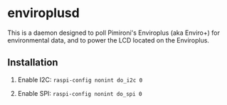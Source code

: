 # enviroplusd

This is a daemon designed to poll Pimironi's Enviroplus (aka Enviro+) for environmental data, and to power the LCD located on the Enviroplus.

## Installation

1. Enable I2C: `raspi-config nonint do_i2c 0`

2. Enable SPI: `raspi-config nonint do_spi 0`
